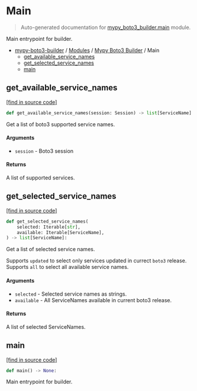 # Main

> Auto-generated documentation for [mypy_boto3_builder.main](https://github.com/vemel/mypy_boto3_builder/blob/main/mypy_boto3_builder/main.py) module.

Main entrypoint for builder.

- [mypy-boto3-builder](../README.md#mypy_boto3_builder) / [Modules](../MODULES.md#mypy-boto3-builder-modules) / [Mypy Boto3 Builder](index.md#mypy-boto3-builder) / Main
    - [get_available_service_names](#get_available_service_names)
    - [get_selected_service_names](#get_selected_service_names)
    - [main](#main)

## get_available_service_names

[[find in source code]](https://github.com/vemel/mypy_boto3_builder/blob/main/mypy_boto3_builder/main.py#L65)

```python
def get_available_service_names(session: Session) -> list[ServiceName]:
```

Get a list of boto3 supported service names.

#### Arguments

- `session` - Boto3 session

#### Returns

A list of supported services.

## get_selected_service_names

[[find in source code]](https://github.com/vemel/mypy_boto3_builder/blob/main/mypy_boto3_builder/main.py#L27)

```python
def get_selected_service_names(
    selected: Iterable[str],
    available: Iterable[ServiceName],
) -> list[ServiceName]:
```

Get a list of selected service names.

Supports `updated` to select only services updated in currect `boto3` release.
Supports `all` to select all available service names.

#### Arguments

- `selected` - Selected service names as strings.
- `available` - All ServiceNames available in current boto3 release.

#### Returns

A list of selected ServiceNames.

## main

[[find in source code]](https://github.com/vemel/mypy_boto3_builder/blob/main/mypy_boto3_builder/main.py#L87)

```python
def main() -> None:
```

Main entrypoint for builder.
